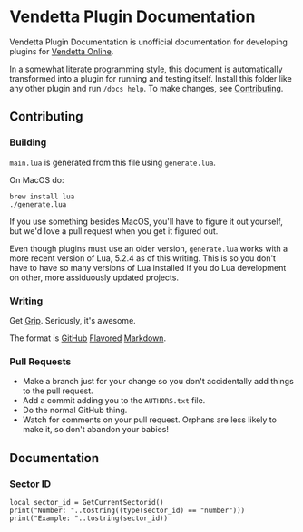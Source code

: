 # Vendetta Plugin Documentation

Vendetta Plugin Documentation is unofficial documentation for developing
plugins for [Vendetta Online](https://vendetta-online.com/).

In a somewhat literate programming style, this document is automatically
transformed into a plugin for running and testing itself. Install this
folder like any other plugin and run `/docs help`. To make changes, see
[Contributing](#contributing).

## Contributing

### Building

`main.lua` is generated from this file using `generate.lua`.

On MacOS do:

```
brew install lua
./generate.lua
```

If you use something besides MacOS, you'll have to figure it out yourself,
but we'd love a pull request when you get it figured out.

Even though plugins must use an older version, `generate.lua` works with a
more recent version of Lua, 5.2.4 as of this writing. This is so you
don't have to have so many versions of Lua installed if you do Lua development
on other, more assiduously updated projects.

### Writing

Get [Grip](https://github.com/joeyespo/grip). Seriously, it's awesome.

The format is [GitHub](https://help.github.com/articles/basic-writing-and-formatting-syntax/)
[Flavored](https://help.github.com/articles/working-with-advanced-formatting/)
[Markdown](https://help.github.com/articles/working-with-advanced-formatting/://help.github.com/categories/writing-on-github/).

### Pull Requests

* Make a branch just for your change so you don't accidentally add things to
    the pull request.
* Add a commit adding you to the `AUTHORS.txt` file.
* Do the normal GitHub thing.
* Watch for comments on your pull request. Orphans are less likely to make it,
    so don't abandon your babies!

## Documentation

### Sector ID

```
local sector_id = GetCurrentSectorid()
print("Number: "..tostring((type(sector_id) == "number")))
print("Example: "..tostring(sector_id))
```
